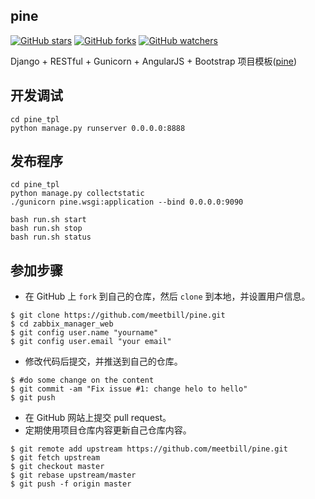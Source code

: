 ## pine

[![GitHub stars](https://img.shields.io/github/stars/meetbill/pine.svg?style=social&label=Star)](https://github.com/meetbill/pine/stargazers)
[![GitHub forks](https://img.shields.io/github/forks/meetbill/pine.svg?style=social&label=Fork)](https://github.com/meetbill/pine/fork)
[![GitHub watchers](https://img.shields.io/github/watchers/meetbill/pine.svg?style=social&label=Watch)](https://github.com/meetbill/pine/watchers)

Django + RESTful + Gunicorn + AngularJS + Bootstrap 项目模板([pine](https://github.com/meetbill/pine/wiki))

## 开发调试

```
cd pine_tpl
python manage.py runserver 0.0.0.0:8888
```
## 发布程序

```
cd pine_tpl
python manage.py collectstatic
./gunicorn pine.wsgi:application --bind 0.0.0.0:9090

bash run.sh start
bash run.sh stop
bash run.sh status
```
## 参加步骤

* 在 GitHub 上 `fork` 到自己的仓库，然后 `clone` 到本地，并设置用户信息。
```
$ git clone https://github.com/meetbill/pine.git
$ cd zabbix_manager_web
$ git config user.name "yourname"
$ git config user.email "your email"
```
* 修改代码后提交，并推送到自己的仓库。
```
$ #do some change on the content
$ git commit -am "Fix issue #1: change helo to hello"
$ git push
```
* 在 GitHub 网站上提交 pull request。
* 定期使用项目仓库内容更新自己仓库内容。
```
$ git remote add upstream https://github.com/meetbill/pine.git
$ git fetch upstream
$ git checkout master
$ git rebase upstream/master
$ git push -f origin master
```

